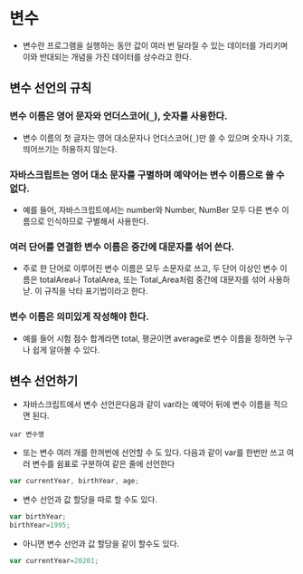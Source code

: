 # 변수

* 변수란 프로그램을 실행하는 동안 값이 여러 번 달라질 수 있는 데이터를 가리키며 이와 반대되는 개념을 가진 데이터를 상수라고 한다.

## 변수 선언의 규칙

### 변수 이름은 영어 문자와 언더스코어(```_```), 숫자를 사용한다.

* 변수 이름의 첫 글자는 영어 대소문자나 언더스코어(```_```)만 쓸 수 있으며 숫자나 기호, 띄어쓰기는 허용하지 않는다.

### 자바스크립트는 영어 대소 문자를 구별하며 예약어는 변수 이름으로 쓸 수 없다.

* 예를 들어, 자바스크립트에서는 number와 Number, NumBer 모두 다른 변수 이름으로 인식하므로 구별해서 사용한다. 

### 여러 단어를 연결한 변수 이름은 중간에 대문자를 섞어 쓴다. 

* 주로 한 단어로 이루어진 변수 이름은 모두 소문자로 쓰고, 두 단어 이상인 변수 이름은 totalArea나 TotalArea, 또는 Total_Area처럼 중간에 대문자를 섞어 사용하낟. 이 규칙을 낙타 표기법이라고 한다.

### 변수 이름은 의미있게 작성해야 한다.

* 예를 들어 시험 점수 합계라면 total, 평균이면 average로 변수 이름을 정하면 누구나 쉽게 알아볼 수 있다.

## 변수 선언하기

* 자바스크립트에서 변수 선언은다음과 같이 var라는 예약어 뒤에 변수 이름을 적으면 된다.

```var 변수명```

* 또는 변수 여러 개를 한꺼번에 선언할 수 도 있다. 다음과 같이 var를 한번만 쓰고 여러 변수를 쉼표로 구분하여 같은 줄에 선언한다

```javascript
var currentYear, birthYear, age;
```

* 변수 선언과 값 할당을 따로 할 수도 있다.

```javascript
var birthYear;
birthYear=1995;
```

* 아니면 변수 선언과 값 할당을 같이 할수도 있다.

```javascript
var currentYear=20201;
```
